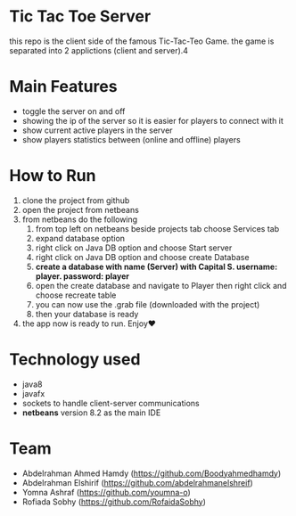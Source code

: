 # Tic Tac Toe Server
this repo is the client side of the famous Tic-Tac-Teo Game. the game is separated into 2 applictions (client and server).4

# Main Features
- toggle the server on and off
- showing the ip of the server so it is easier for players to connect with it
- show current active players in the server
- show players statistics between (online and offline) players

# How to Run
1. clone the project from github
2. open the project from netbeans
3. from netbeans do the following
   1. from top left on netbeans beside projects tab choose Services tab
   2. expand database option
   3. right click on Java DB option and choose Start server
   4. right click on Java DB option and choose create Database
   5. **create a database with name (Server) with Capital S. username: player. password: player**
   6. open the create database and navigate to Player then right click and choose recreate table
   7. you can now use the .grab file (downloaded with the project)
   8. then your database is ready
4. the app now is ready to run. Enjoy❤

# Technology used
- java8
- javafx
- sockets to handle client-server communications
- **netbeans** version 8.2 as the main IDE


# Team
- Abdelrahman Ahmed Hamdy (https://github.com/Boodyahmedhamdy)
- Abdelrahman Elshirif (https://github.com/abdelrahmanelshreif)
- Yomna Ashraf (https://github.com/youmna-o)
- Rofiada Sobhy (https://github.com/RofaidaSobhy)
